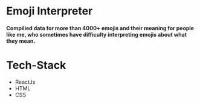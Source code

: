 # Emoji Interpreter

#### Compilied data for more than 4000+ emojis and their meaning for people like me, who sometimes have difficulty interpreting emojis about what they mean.

# Tech-Stack

- ReactJs
- HTML
- CSS
